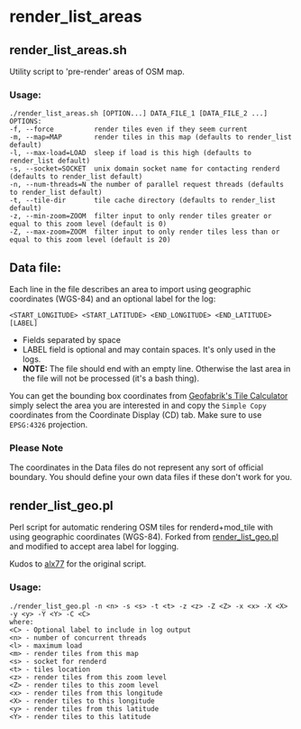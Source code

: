 # render_list_areas

## render_list_areas.sh

Utility script to 'pre-render' areas of OSM map.

### Usage:
    ./render_list_areas.sh [OPTION...] DATA_FILE_1 [DATA_FILE_2 ...]
    OPTIONS:
    -f, --force          render tiles even if they seem current
    -m, --map=MAP        render tiles in this map (defaults to render_list default)
    -l, --max-load=LOAD  sleep if load is this high (defaults to render_list default)
    -s, --socket=SOCKET  unix domain socket name for contacting renderd (defaults to render_list default)
    -n, --num-threads=N the number of parallel request threads (defaults to render_list default)
    -t, --tile-dir       tile cache directory (defaults to render_list default)
    -z, --min-zoom=ZOOM  filter input to only render tiles greater or equal to this zoom level (default is 0)
    -Z, --max-zoom=ZOOM  filter input to only render tiles less than or equal to this zoom level (default is 20)

## Data file:
Each line in the file describes an area to import using geographic coordinates (WGS-84) and an optional label for the log:

    <START_LONGITUDE> <START_LATITUDE> <END_LONGITUDE> <END_LATITUDE> [LABEL]

- Fields separated by space 
- LABEL field is optional and may contain spaces. It's only used in the logs.
- **NOTE:** The file should end with an empty line. Otherwise the last area in the file will not be processed (it's a bash thing).

You can get the bounding box coordinates from [Geofabrik's Tile Calculator](http://tools.geofabrik.de/calc/) simply select the area you are interested in and copy the `Simple Copy` coordinates from the Coordinate Display (CD) tab. Make sure to use `EPSG:4326` projection.

### Please Note
The coordinates in the Data files do not represent any sort of official boundary. You should define your own data files if these don't work for you.

## render_list_geo.pl
Perl script for automatic rendering OSM tiles for renderd+mod_tile with using geographic coordinates (WGS-84). Forked from [render_list_geo.pl](https://github.com/alx77/render_list_geo.pl) and modified to accept area label for logging. 

Kudos to [alx77](https://github.com/alx77) for the original script.

### Usage:
    ./render_list_geo.pl -n <n> -s <s> -t <t> -z <z> -Z <Z> -x <x> -X <X> -y <y> -Y <Y> -C <C>
    where:
    <C> - Optional label to include in log output
    <n> - number of concurrent threads
    <l> - maximum load
    <m> - render tiles from this map
    <s> - socket for renderd
    <t> - tiles location
    <z> - render tiles from this zoom level
    <Z> - render tiles to this zoom level
    <x> - render tiles from this longitude
    <X> - render tiles to this longitude
    <y> - render tiles from this latitude
    <Y> - render tiles to this latitude
